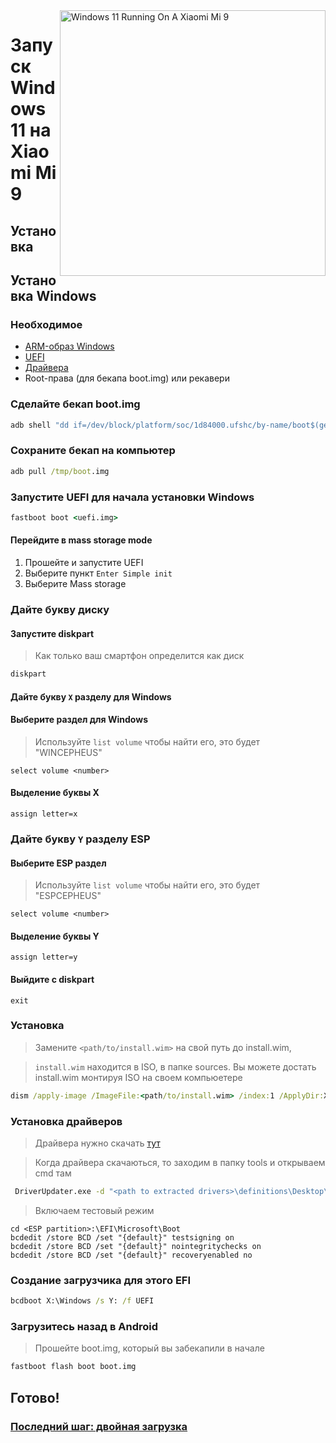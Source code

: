 <img align="right" src="https://github.com/woacepheus/Port-Windows-11-Xiaomi-Mi-9/blob/main/cepheus.png" width="425" alt="Windows 11 Running On A Xiaomi Mi 9">


# Запуск Windows 11 на Xiaomi Mi 9

## Установка 

## Установка Windows

### Необходимое
- [ARM-образ Windows](https://uupdump.net/)
- [UEFI](https://github.com/woacepheus/Port-Windows-11-Xiaomi-Mi-9/releases/download/1.1/samsung.img)
- [Драйвера](https://github.com/woacepheus/XiaoMi9-Drivers)
- Root-права (для бекапа boot.img) или рекавери

### Сделайте бекап boot.img

```cmd
adb shell "dd if=/dev/block/platform/soc/1d84000.ufshc/by-name/boot$(getprop ro.boot.slot_suffix) of=/tmp/boot.img"
```

### Сохраните бекап на компьютер

```cmd
adb pull /tmp/boot.img
```

### Запустите UEFI для начала установки Windows

```cmd
fastboot boot <uefi.img>
```

#### Перейдите в mass storage mode
1. Прошейте и запустите UEFI
2. Выберите пункт
   `Enter Simple init`
3. Выберите Mass storage
   
### Дайте букву диску
  

#### Запустите diskpart

> Как только ваш смартфон определится как диск

```cmd
diskpart
```


#### Дайте букву `X` разделу для Windows

#### Выберите раздел для Windows
> Используйте `list volume` чтобы найти его, это будет "WINCEPHEUS"

```diskpart
select volume <number>
```

#### Выделение буквы X
```diskpart
assign letter=x
```

### Дайте букву `Y` разделу ESP

#### Выберите ESP раздел
> Используйте `list volume` чтобы найти его, это будет "ESPCEPHEUS"

```diskpart
select volume <number>
```

#### Выделение буквы Y

```diskpart
assign letter=y
```

#### Выйдите с  diskpart
```diskpart
exit
```



### Установка
> Замените `<path/to/install.wim>` на свой путь до install.wim,

> `install.wim` находится в ISO, в папке sources.
> Вы можете достать install.wim монтируя ISO на своем компьюетере

```cmd
dism /apply-image /ImageFile:<path/to/install.wim> /index:1 /ApplyDir:X:\
```

### Установка драйверов

> Драйвера нужно скачать [тут](https://github.com/woacepheus/XiaoMi9-Drivers)

> Когда драйвера скачаються, то заходим в папку tools и открываем cmd там

```cmd
 DriverUpdater.exe -d "<path to extracted drivers>\definitions\Desktop\ARM64\Internal\cepheus.txt" -r "<path to extracted drivers>" -p <The window drive letter of your phone>:\
```
> Включаем тестовый режим
```
cd <ESP partition>:\EFI\Microsoft\Boot
bcdedit /store BCD /set "{default}" testsigning on
bcdedit /store BCD /set "{default}" nointegritychecks on
bcdedit /store BCD /set "{default}" recoveryenabled no
```
### Создание загрузчика для этого EFI

```cmd
bcdboot X:\Windows /s Y: /f UEFI
```



### Загрузитесь назад в Android
> Прошейте boot.img, который вы забекапили в начале

```cmd
fastboot flash boot boot.img
```
## Готово!

### [Последний шаг: двойная загрузка](dualboot-ru.md)

